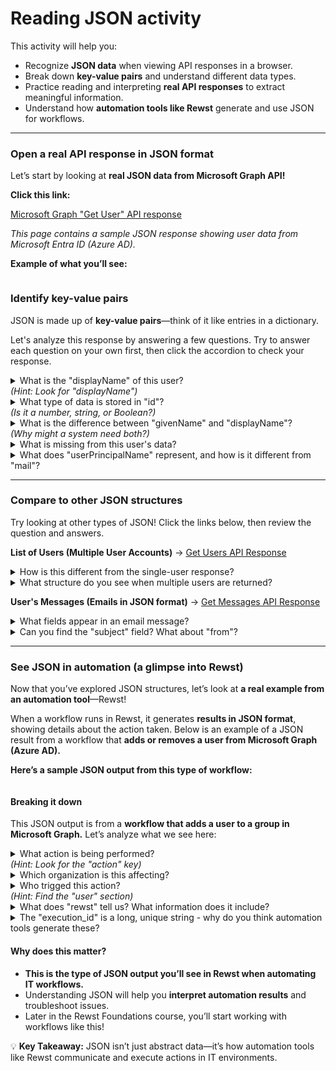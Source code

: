 # Reading JSON activity

This activity will help you:

* Recognize **JSON data** when viewing API responses in a browser.
* Break down **key-value pairs** and understand different data types.
* Practice reading and interpreting **real API responses** to extract meaningful information.
* Understand how **automation tools like Rewst** generate and use JSON for workflows.

***

### **Open a real API response in JSON format**

Let’s start by looking at **real JSON data from Microsoft Graph API!**

**Click this link:**

[Microsoft Graph "Get User" API response](https://learn.microsoft.com/en-us/graph/api/user-get?view=graph-rest-1.0\&tabs=http#response-1)

_This page contains a sample JSON response showing user data from Microsoft Entra ID (Azure AD)._

**Example of what you’ll see:**

<figure><img src="../../../../.gitbook/assets/Screenshot 2025-02-05 at 1.32.36 PM.png" alt=""><figcaption></figcaption></figure>

### Identify key-value pairs

JSON is made up of **key-value pairs**—think of it like entries in a dictionary.

Let's analyze this response by answering a few questions. Try to answer each question on your own first, then click the accordion to check your response.

<details>

<summary>What is the "displayName" of this user? <br><em>(Hint: Look for "displayName")</em></summary>

* "displayName": "Adele Vance"&#x20;
* The user's display name is Adele Vance

</details>

<details>

<summary>What type of data is stored in "id"? <br><em>(Is it a number, string, or Boolean?)</em> </summary>

* The "id" field contains a **string** (text) value: "id" : "3a2a1bcd-4a62-4865-b3c8-4a8e3b9f5f29"&#x20;

</details>

<details>

<summary>What is the difference between "givenName" and "displayName"? <br><em>(Why might a system need both?)</em> </summary>

* "givenName" refers to the user's **first name.** "givenName" : "Adele"
* "displayName" is typically a **full name** that appears in applications. "displayName" : "Adele Vance"&#x20;
* A system. might store both so it can show the full name in some places while using just the first name in others

</details>

<details>

<summary>What is missing from this user's data? </summary>

* "mobilePhone" : null&#x20;
* The mobile phone numer is **missing or unavailable**, which is why it has a value of null&#x20;
* This could mean the user hasn't provided one, or it's not required in this system&#x20;

</details>

<details>

<summary>What does "userPrincipalName" represent, and how is it different from "mail"? </summary>

* "userPrincipalName" : "AdeleV@contoso.com" is the **username used for logging in**&#x20;
* "mail" : "AdeleV@contoso.com" is the **email address used for communication**
* Sometimes they are the same, but in some systems, they can be different

</details>

***

### **Compare to other JSON structures**

Try looking at other types of JSON! Click the links below, then review the question and answers.&#x20;

**List of Users (Multiple User Accounts)** → [Get Users API Response](https://learn.microsoft.com/en-us/graph/api/user-list?view=graph-rest-1.0\&tabs=http#response)

<details>

<summary>How is this different from the single-user response? </summary>

Instead of a single object { ... }, this response contains an array \[ { ... }, { ...} ]&#x20;

</details>

<details>

<summary>What structure do you see when multiple users are returned? </summary>

The JSON response wraps multiple user objects inside **square brackets \[ ]**, making it a **list (array)**

</details>

**User's Messages (Emails in JSON format)** → [Get Messages API Response](https://learn.microsoft.com/en-us/graph/api/message-get?view=graph-rest-1.0\&tabs=http)

<details>

<summary>What fields appear in an email message? </summary>

Fields include "subject", "from", "to", "body", and "recievedDateTime"&#x20;

</details>

<details>

<summary>Can you find the "subject" field? What about "from"? </summary>

* The "subject" field contains the email's subject line&#x20;
* The "from" field contains the sender's details

</details>

***

### **See JSON in automation (a glimpse into Rewst)**&#x20;

Now that you’ve explored JSON structures, let’s look at **a real example from an automation tool**—Rewst!

When a workflow runs in Rewst, it generates **results in JSON format**, showing details about the action taken. Below is an example of a JSON result from a workflow that **adds or removes a user from Microsoft Graph (Azure AD).**

**Here’s a sample JSON output from this type of workflow:**

<figure><img src="../../../../.gitbook/assets/Screenshot 2025-02-05 at 2.00.43 PM.png" alt=""><figcaption></figcaption></figure>

#### Breaking it down

This JSON output is from a **workflow that adds a user to a group in Microsoft Graph.** Let’s analyze what we see here:

<details>

<summary>What action is being performed? <br><em>(Hint: Look for the "action" key)</em> </summary>

* The "action" key shows - "action" : "add"&#x20;
* This means the workflow is **adding** something (likely a user to a group)&#x20;

</details>

<details>

<summary>Which organization is this affecting? </summary>

* The "organization" section contains:&#x20;

<img src="../../../../.gitbook/assets/Screenshot 2025-02-05 at 2.05.05 PM.png" alt="" data-size="original">

* The affected organization is "pedroaviary"&#x20;

</details>

<details>

<summary>Who trigged this action? <br><em>(Hint: Find the "user" section)</em></summary>

* the "user" section shows:&#x20;

<img src="../../../../.gitbook/assets/Screenshot 2025-02-05 at 2.08.14 PM.png" alt="" data-size="original">

* The user who triggered this action is Eddie.Chow@rewst.io

</details>

<details>

<summary>What does "rewst" tell us? What information does it include? </summary>

* The "rewst" section contains:&#x20;

<img src="../../../../.gitbook/assets/Screenshot 2025-02-05 at 2.13.27 PM.png" alt="" data-size="original">

* This provides the **Rewst app URL.** This is where this automation was executed

</details>

<details>

<summary>The "execution_id" is a long, unique string - why do you think automation tools generate these? </summary>

* "execution\_id" : "01943d11-3b6e-7b9f-9e6f-0c0d92773e38"&#x20;
* Automation tools use unique execution IDs to **track and reference specific workflow runs**
* This helps in **logging, debugging, and tracing issues**

</details>

#### **Why does this matter?**

* **This is the type of JSON output you’ll see in Rewst when automating IT workflows.**
* Understanding JSON will help you **interpret automation results** and troubleshoot issues.
* Later in the Rewst Foundations course, you’ll start working with workflows like this!

💡 **Key Takeaway:** JSON isn’t just abstract data—it’s how automation tools like Rewst communicate and execute actions in IT environments.
